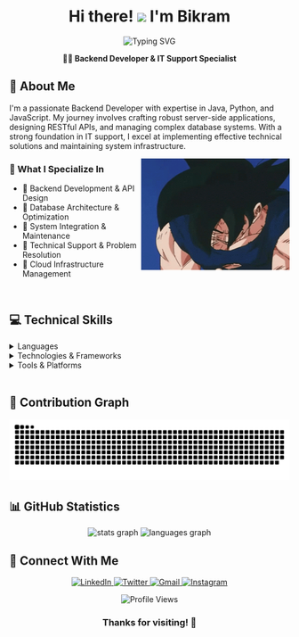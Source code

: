 <h1 align="center">Hi there! <img src="https://media.giphy.com/media/hvRJCLFzcasrR4ia7z/giphy.gif" width="28"> I'm Bikram</h1>

<p align="center">
  <img src="https://readme-typing-svg.demolab.com?font=Fira+Code&weight=600&size=22&duration=3000&pause=1000&color=3498DB&center=true&vCenter=true&random=false&width=435&lines=Backend+Development;System+Architecture;Database+Management;API+Development;IT+Support" alt="Typing SVG" />
</p>

<p align="center">
  <b>👨‍💻 Backend Developer & IT Support Specialist</b>
</p>

## 🚀 About Me

I'm a passionate Backend Developer with expertise in Java, Python, and JavaScript. My journey involves crafting robust server-side applications, designing RESTful APIs, and managing complex database systems. With a strong foundation in IT support, I excel at implementing effective technical solutions and maintaining system infrastructure.

<img align="right" src="https://raw.githubusercontent.com/heybikramjeetsingh/heybikramjeetsingh/main/assets/goku-thumbs-up.gif" height="200" />

### 🎯 What I Specialize In
- 🔹 Backend Development & API Design
- 🔹 Database Architecture & Optimization
- 🔹 System Integration & Maintenance
- 🔹 Technical Support & Problem Resolution
- 🔹 Cloud Infrastructure Management

<br>

## 💻 Technical Skills

<details>
<summary>Languages</summary>
<br>
  
![Java](https://img.shields.io/badge/Java-%23ED8B00.svg?style=for-the-badge&logo=openjdk&logoColor=white)
![Python](https://img.shields.io/badge/Python-3670A0?style=for-the-badge&logo=python&logoColor=ffdd54)
![JavaScript](https://img.shields.io/badge/JavaScript-%23323330.svg?style=for-the-badge&logo=javascript&logoColor=%23F7DF1E)
</details>

<details>
<summary>Technologies & Frameworks</summary>
<br>
  
![Spring](https://img.shields.io/badge/Spring-%236DB33F.svg?style=for-the-badge&logo=spring&logoColor=white)
![Node.js](https://img.shields.io/badge/Node.js-6DA55F?style=for-the-badge&logo=node.js&logoColor=white)
![HTML5](https://img.shields.io/badge/HTML5-%23E34F26.svg?style=for-the-badge&logo=html5&logoColor=white)
![CSS3](https://img.shields.io/badge/CSS3-%231572B6.svg?style=for-the-badge&logo=css3&logoColor=white)
</details>

<details>
<summary>Tools & Platforms</summary>
<br>
  
![Git](https://img.shields.io/badge/Git-%23F05033.svg?style=for-the-badge&logo=git&logoColor=white)
![GitHub](https://img.shields.io/badge/GitHub-%23121011.svg?style=for-the-badge&logo=github&logoColor=white)
![VS Code](https://img.shields.io/badge/VS%20Code-0078d7.svg?style=for-the-badge&logo=visual-studio-code&logoColor=white)
</details>

<br>

## 🌿 Contribution Graph

<img src="https://raw.githubusercontent.com/heybikramjeetsingh/heybikramjeetsingh/output/snake.svg" alt="Snake animation" />

## 📊 GitHub Statistics

<div align="center">
  <img src="https://github-readme-stats.vercel.app/api?username=heybikramjeetsingh&hide_title=false&hide_rank=true&show_icons=true&include_all_commits=true&count_private=true&disable_animations=false&theme=github_dark&locale=en&hide_border=true" height="150" alt="stats graph" />
  <img src="https://github-readme-stats.vercel.app/api/top-langs?username=heybikramjeetsingh&locale=en&hide_title=false&layout=compact&card_width=320&langs_count=5&theme=github_dark&hide_border=true" height="150" alt="languages graph" />
</div>

## 🤝 Connect With Me

<p align="center">
  <a href="https://www.linkedin.com/in/heybikramjeetsingh" target="_blank">
    <img src="https://img.shields.io/badge/LinkedIn-%230077B5.svg?style=for-the-badge&logo=linkedin&logoColor=white" alt="LinkedIn" />
  </a>
  <a href="https://x.com/bikram_jeet_x" target="_blank">
    <img src="https://img.shields.io/badge/Twitter-%231DA1F2.svg?style=for-the-badge&logo=Twitter&logoColor=white" alt="Twitter" />
  </a>
  <a href="mailto:heybikramjeetsingh@gmail.com" target="_blank">
    <img src="https://img.shields.io/badge/Gmail-D14836?style=for-the-badge&logo=gmail&logoColor=white" alt="Gmail" />
  </a>
  <a href="https://www.instagram.com/heybikramjeetsingh/" target="_blank">
    <img src="https://img.shields.io/badge/Instagram-%23E4405F.svg?style=for-the-badge&logo=Instagram&logoColor=white" alt="Instagram" />
  </a>
</p>

<div align="center">
  <img src="https://komarev.com/ghpvc/?username=heybikramjeetsingh&style=for-the-badge&color=blue" alt="Profile Views" />
</div>

<h3 align="center">Thanks for visiting! 👋</h3>
